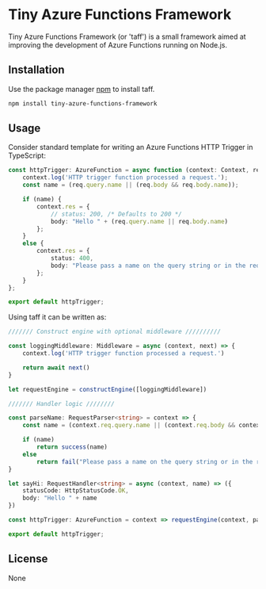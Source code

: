 # Tiny Azure Functions Framework

Tiny Azure Functions Framework (or 'taff') is a small framework aimed at improving the development of Azure Functions running on Node.js.

## Installation

Use the package manager [npm](https://www.npmjs.com/) to install taff.

```bash
npm install tiny-azure-functions-framework
```

## Usage

Consider standard template for writing an Azure Functions HTTP Trigger in TypeScript:

```typescript
const httpTrigger: AzureFunction = async function (context: Context, req: HttpRequest): Promise<void> {
    context.log('HTTP trigger function processed a request.');
    const name = (req.query.name || (req.body && req.body.name));

    if (name) {
        context.res = {
            // status: 200, /* Defaults to 200 */
            body: "Hello " + (req.query.name || req.body.name)
        };
    }
    else {
        context.res = {
            status: 400,
            body: "Please pass a name on the query string or in the request body"
        };
    }
};

export default httpTrigger;
```

Using taff it can be written as:

```typescript
/////// Construct engine with optional middleware //////////

const loggingMiddleware: Middleware = async (context, next) => {
    context.log('HTTP trigger function processed a request.')

    return await next()
}

let requestEngine = constructEngine([loggingMiddleware])

/////// Handler logic ////////

const parseName: RequestParser<string> = context => {
    const name = (context.req.query.name || (context.req.body && context.req.body.name))

    if (name)
        return success(name)
    else
        return fail("Please pass a name on the query string or in the request body")
}

let sayHi: RequestHandler<string> = async (context, name) => ({
    statusCode: HttpStatusCode.OK,
    body: "Hello " + name
})

const httpTrigger: AzureFunction = context => requestEngine(context, parseName, sayHi)

export default httpTrigger;
```

## License
None